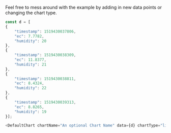 Feel free to mess around with the example by adding in new data points or changing the chart type.

```js
const d = [
{
    "timestamp": 1519430037806,
    "ec": 7.7782,
    "humidity": 20
},
{
    "timestamp": 1519430038309,
    "ec": 11.8377,
    "humidity": 21
},
{
    "timestamp": 1519430038811,
    "ec": 8.4324,
    "humidity": 22
},
{
    "timestamp": 1519430039313,
    "ec": 8.8265,
    "humidity": 19
}];

<DefaultChart chartName="An optional Chart Name" data={d} chartType="line" />
```

